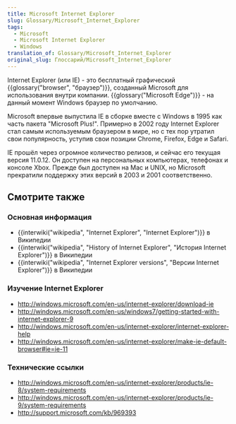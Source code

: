 ```yaml
---
title: Microsoft Internet Explorer
slug: Glossary/Microsoft_Internet_Explorer
tags:
  - Microsoft
  - Microsoft Internet Explorer
  - Windows
translation_of: Glossary/Microsoft_Internet_Explorer
original_slug: Глоссарий/Microsoft_Internet_Explorer
---
```


Internet Explorer (или IE) - это бесплатный графический {{glossary("browser", "браузер")}}, созданный Microsoft для использования внутри компании. {{glossary("Microsoft Edge")}} - на данный момент Windows браузер по умолчанию.

Microsoft впервые выпустила IE в сборке вместе с Windows в 1995 как часть пакета "Microsoft Plus!". Примерно в 2002 году Internet Explorer стал самым используемым браузером в мире, но с тех пор утратил свои популярность, уступив свои позиции Chrome, Firefox, Edge и Safari.

IE прошёл через огромное количество релизов, и сейчас его текущая версия 11.0.12. Он доступен на персональных компьютерах, телефонах и консоле Xbox. Прежде был доступен на Mac и UNIX, но Microsoft прекратили поддержку этих версий в 2003 и 2001 соответственно.

## Смотрите также

### Основная информация

- {{interwiki("wikipedia", "Internet Explorer", "Internet Explorer")}} в Википедии
- {{interwiki("wikipedia", "History of Internet Explorer", "История Internet Explorer")}} в Википедии
- {{interwiki("wikipedia", "Internet Explorer versions", "Версии Internet Explorer")}} в Википедии

### Изучение Internet Explorer

- <http://windows.microsoft.com/en-us/internet-explorer/download-ie>
- <http://windows.microsoft.com/en-us/windows7/getting-started-with-internet-explorer-9>
- <http://windows.microsoft.com/en-us/internet-explorer/internet-explorer-help>
- <http://windows.microsoft.com/en-us/internet-explorer/make-ie-default-browser#ie=ie-11>

### Технические ссылки

- <http://windows.microsoft.com/en-us/internet-explorer/products/ie-8/system-requirements>
- <http://windows.microsoft.com/en-us/internet-explorer/products/ie-9/system-requirements>
- <http://support.microsoft.com/kb/969393>
